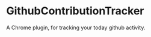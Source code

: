GithubContributionTracker
=========================

A Chrome plugin, for tracking your today github activity.
